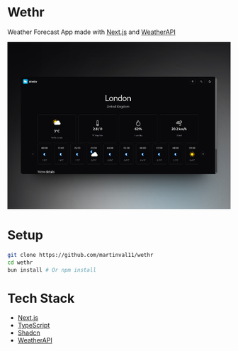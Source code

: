 # Wethr
Weather Forecast App made with [Next.js](https://nextjs.org/) and [WeatherAPI](https://rapidapi.com/weatherapi/api/weatherapi-com)

![screenshot](https://github.com/martinval11/wethr/blob/main/images/scr.png?raw=true)

# Setup
```sh
git clone https://github.com/martinval11/wethr
cd wethr
bun install # Or npm install
```

# Tech Stack
- [Next.js](https://nextjs.org/)
- [TypeScript](https://www.typescriptlang.org/)
- [Shadcn](https://ui.shadcn.com/)
- [WeatherAPI](https://rapidapi.com/weatherapi/api/weatherapi-com)
